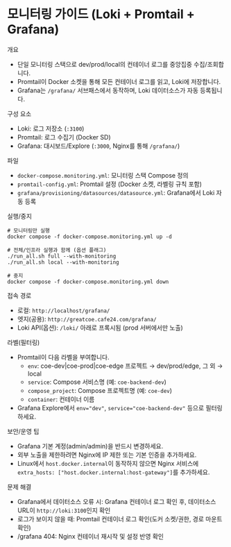 # 모니터링 가이드 (Loki + Promtail + Grafana)

개요
- 단일 모니터링 스택으로 dev/prod/local의 컨테이너 로그를 중앙집중 수집/조회합니다.
- Promtail이 Docker 소켓을 통해 모든 컨테이너 로그를 읽고, Loki에 저장합니다.
- Grafana는 `/grafana/` 서브패스에서 동작하며, Loki 데이터소스가 자동 등록됩니다.

구성 요소
- Loki: 로그 저장소 (`:3100`)
- Promtail: 로그 수집기 (Docker SD)
- Grafana: 대시보드/Explore (`:3000`, Nginx를 통해 `/grafana/`)

파일
- `docker-compose.monitoring.yml`: 모니터링 스택 Compose 정의
- `promtail-config.yml`: Promtail 설정 (Docker 소켓, 라벨링 규칙 포함)
- `grafana/provisioning/datasources/datasource.yml`: Grafana에서 Loki 자동 등록

실행/중지
```
# 모니터링만 실행
docker compose -f docker-compose.monitoring.yml up -d

# 전체/인프라 실행과 함께 (옵션 플래그)
./run_all.sh full --with-monitoring
./run_all.sh local --with-monitoring

# 중지
docker compose -f docker-compose.monitoring.yml down
```

접속 경로
- 로컬: `http://localhost/grafana/`
- 엣지(공용): `http://greatcoe.cafe24.com/grafana/`
- Loki API(옵션): `/loki/` 아래로 프록시됨 (prod 서버에서만 노출)

라벨(필터링)
- Promtail이 다음 라벨을 부여합니다.
  - `env`: coe-dev|coe-prod|coe-edge 프로젝트 → dev/prod/edge, 그 외 → local
  - `service`: Compose 서비스명 (예: `coe-backend-dev`)
  - `compose_project`: Compose 프로젝트명 (예: `coe-dev`)
  - `container`: 컨테이너 이름
- Grafana Explore에서 `env="dev"`, `service="coe-backend-dev"` 등으로 필터링하세요.

보안/운영 팁
- Grafana 기본 계정(admin/admin)을 반드시 변경하세요.
- 외부 노출을 제한하려면 Nginx에 IP 제한 또는 기본 인증을 추가하세요.
- Linux에서 `host.docker.internal`이 동작하지 않으면 Nginx 서비스에
  `extra_hosts: ["host.docker.internal:host-gateway"]`를 추가하세요.

문제 해결
- Grafana에서 데이터소스 오류 시: Grafana 컨테이너 로그 확인 후, 데이터소스 URL이 `http://loki:3100`인지 확인
- 로그가 보이지 않을 때: Promtail 컨테이너 로그 확인(도커 소켓/권한, 경로 마운트 확인)
- /grafana 404: Nginx 컨테이너 재시작 및 설정 반영 확인
